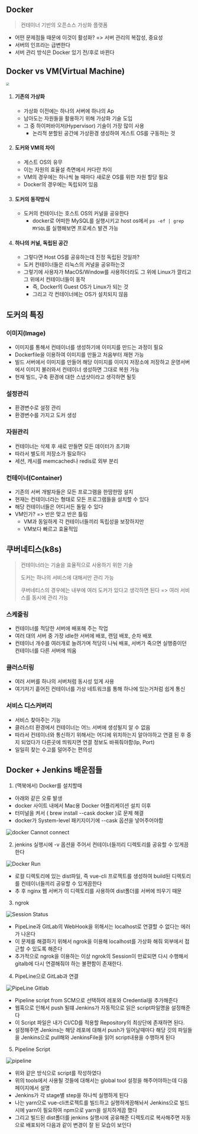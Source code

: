 ## Docker

> 컨테이너 기반의 오픈소스 가상화 플랫폼

- 어떤 문제점들 때문에 이것이 활성화? => 서버 관리의 복잡성, 중요성
- 서버의 인프라는 급변한다
- 서버 관리 방식은 Docker 있기 전/후로 바뀐다

## Docker vs VM(Virtual Machine)

<img src="https://user-images.githubusercontent.com/41468004/169692071-ed18c2ec-4b05-434c-9be4-6749ccddeb65.png" style="zoom:50%;" />

1. #### 기존의 가상화

   - 가상화 이전에는 하나의 서버에 하나의 Ap
   - 남아도는 자원들을 활용하기 위해 가상화 기술 도입
   - 그 중 하이퍼바이저(Hypervisor) 기술이 가장 많이 사용
     - 논리적 분할된 공간에 가상환경 생성하여 게스트 OS를 구동하는 것

2. #### 도커와 VM의 차이

   - 게스트 OS의 유무
   - 이는 자원의 효율설 측면에서 커다란 차이
   - VM의 경우에는 하나씩 늘 때마다 새로운 OS를 위한 자원 할당 필요
   - Docker의 경우에는 독립되어 있음

3. #### 도커의 동작방식

   - 도커의 컨테이너는 호스트 OS의 커널을 공유한다
     - docker로 어떠한 MySQL를 실행시키고 host os에서 `ps -ef | grep MYSQL`를 실행해보면 프로세스 발견 가능

4. #### 하나의 커널, 독립된 공간

   - 그렇다면 Host OS를 공유하는데 진정 독립된 것일까?
   - 도커 컨테이너들은 리눅스의 커널을 공유하는것
   - 그렇기에 사용자가 MacOS/Window를 사용하더라도 그 위에 Linux가 깔리고 그 위에서 컨테이너들이 동작
     - 즉, Docker의 Guest OS가 Linux가 되는 것
     - 그리고 각 컨테이너에는 OS가 설치되지 않음

## 도커의 특징

### 이미지(Image)

- 이미지를 통해서 컨테이너를 생성하기에 이미지를 만드는 과정이 필요
- Dockerfile을 이용하여 이미지를 만들고 처음부터 재현 가능
- 빌드 서버에서 이미지를 만들어 해당 이미지를 이미지 저장소에 저장하고 운영서버에서 이미지 불러와서 컨테이너 생성하면 그대로 복원 가능
- 현재 빌드, 구축 환경에 대한 스냅샷이라고 생각하면 될듯

### 설정관리

- 환경변수로 설정 관리
- 환경변수를 가지고 도커 생성

### 자원관리

- 컨테이너는 삭제 후 새로 만들면 모든 데이터가 초기화
- 따라서 별도의 저장소가 필요하다
- 세션, 캐시를 memcached나 redis로 외부 분리

### 컨테이너(Container)

- 기존의 서버 개발자들은 모든 프로그램을 한땀한땀 설치
- 현재는 컨테이너라는 형태로 모든 프로그램들을 설치할 수 있다
- 해당 컨테이너들은 어디서든 돌릴 수 있다
- VM인가? => 반은 맞고 반은 틀림
  - VM과 동일하게 각 컨테이너들끼리 독립성을 보장하지만
  - VM보다 빠르고 효율적임

## 쿠버네티스(k8s)

> 컨테이너라는 기술을 효율적으로 사용하기 위한 기술
>
> 도커는 하나의 서비스에 대해서만 관리 가능
>
> 쿠버네티스의 경우에는 내부에 여러 도커가 있다고 생각하면 된다 => 여러 서비스를 동시에 관리 가능

### 스케줄링

- 컨테이너를 적당한 서버에 배포해 주는 작업
- 여러 대의 서버 중 가장 idle한 서버에 배포, 랜덤 배포, 순차 배포
- 컨테이너 개수를 여러개로 늘려가며 적당히 나눠 배포, 서버가 죽으면 실행중이던 컨테이너를 다른 서버에 띄움

### 클러스터링

- 여러 서버를 하나의 서버처럼 동시성 있게 사용
- 여기저기 흩어진 컨테이너를 가상 네트워크를 통해 하나에 있는거처럼 쉽게 통신

### 서비스 디스커버리

- 서비스 찾아주는 기능
- 클러스터 환경에서 컨테이너는 어느 서버에 생성될지 알 수 없음
- 따라서 컨테이너와 통신하기 위해서는 어디에 위치하는지 알아야하고 연결 된 후 중지 되었다가 다른곳에 띄워지면 연결 정보도 바꿔줘야함(Ip, Port)
- 일일히 찾는 수고를 덜어주는 편의성



## Docker + Jenkins 배운점들

1. (맥북에서) Docker를 설치할때 

- 아래와 같은 오류 발생
- docker 사이트 내에서 Mac용 Docker 어플리케이션 설치 이후
- 터미널을 켜서 ( brew install --cask docker )로 문제 해결
- docker가 System-level 패키지이기에 --cask 옵션을 넣어주어야함

![docker Cannot connect](https://user-images.githubusercontent.com/41468004/127697154-904f92d7-c134-4ad9-8a4d-05f59e6a40fe.png)



2. jenkins 실행시에 -v 옵션을 주어서 컨테이너들끼리 디렉토리를 공유할 수 있게끔 한다

![Docker Run](https://user-images.githubusercontent.com/41468004/127697225-44d68fdf-a88f-474f-8a0a-b5709bed4e8f.png)

- 로컬 디렉토리에 있는 dist파일, 즉 vue-cli 프로젝트를 생성하여 build된 디렉토리를 컨테이너들끼리 공유할 수 있게끔한다
- 추 후 nginx 웹 서버가 이 디렉토리를 사용하여 dist폴더를 서버에 띄우기 때문



3. ngrok

![Session Status](https://user-images.githubusercontent.com/41468004/127697288-98fbf360-5344-4cda-b568-6b44b6932323.png)

- PipeLine과 GitLab의 WebHook을 위해서는 localhost로 연결할 수 없다는 에러가 나온다
- 이 문제를 해결하기 위해서 ngrok을 이용해 localhost를 가상화 해줘 외부에서 접근할 수 있도록 해준다
- 추가적으로 ngrok을 이용하는 이상 ngrok의 Session이 만료되면 다시 수행해서 gitalb에 다시 연결해줘야 하는 불편함이 존재한다.



4. PipeLine으로 GitLab과 연결

![PipeLine Gitlab](https://user-images.githubusercontent.com/41468004/127697369-5fa1b119-8833-4036-83d3-ce5047c0c024.png)

- Pipeline script from SCM으로 선택하여 레포와 Credential을 추가해준다
- 웹훅으로 인해서 push 될떄 Jenkins가 자동적으로 읽은 script파일명을 설정해준다
- 이 Script 파일은 내가 CI/CD를 적용할 Repository의 최상단에 존재하면 된다.
- 설정해주면 Jenkins는 해당 레포에 대해서 push가 일어날때마다 해당 깃의 파일들을 Jenkins으로 pull해와 JenkinsFile을 읽어 script내용을 수행하게 된다



5. Pipeline Script

![pipeline](https://user-images.githubusercontent.com/41468004/127697486-39f1f0fa-1ac1-43dc-ba9c-f1186bf81bc4.png)

- 위와 같은 방식으로 script를 작성하였다
- 위의 tools에서 사용될 것들에 대해서는 global tool 설정을 해주어야하는데 다음 페이지에서 설명
- Jenkins가 각 stage별 step을 하나씩 실행하게 된다
- 나는 yarn으로 vue-cli프로젝트를 빌드하고 실행하게끔해놔서 Jenkins으로 빌드시에 yarn이 필요하여 npm으로 yarn을 설치하게끔 했다
- 그리고 빌드된 dist폴더를 jenkins 실행시에 공유해준 디렉토리로 복사해주면 자동으로 배포되어 다음과 같이 변경이 잘 된 모습이 보인다

